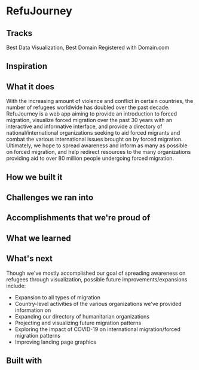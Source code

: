 # RefuJourney

## Tracks ##
Best Data Visualization, Best Domain Registered with Domain.com

## Inspiration ##

## What it does ##
With the increasing amount of violence and conflict in certain countries, the number of refugees worldwide has doubled over the past decade. RefuJourney is a web app aiming to provide an introduction to forced migration, visualize forced migration over the past 30 years with an interactive and informative interface, and provide a directory of national/international organizations seeking to aid forced migrants and combat the various international issues brought on by forced migration. Ultimately, we hope to spread awareness and inform as many as possible on forced migration, and help redirect resources to the many organizations providing aid to over 80 million people undergoing forced migration. 
## How we built it ##

## Challenges we ran into ##

## Accomplishments that we're proud of ##

## What we learned ##

## What's next ##
Though we've mostly accomplished our goal of spreading awareness on refugees through visualization, possible future improvements/expansions include:
- Expansion to all types of migration
- Country-level activities of the various organizations we've provided information on
- Expanding our directory of humanitarian organizations
- Projecting and visualizing future migration patterns
- Exploring the impact of COVID-19 on international migration/forced migration patterns
- Improving landing page graphics

## Built with ##
